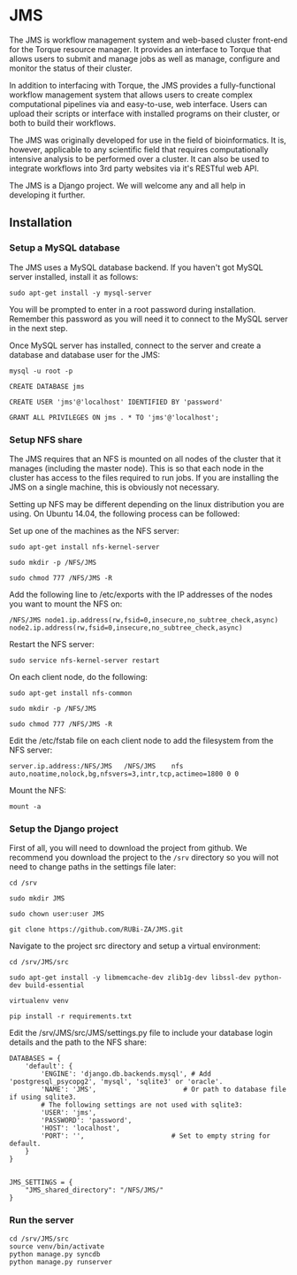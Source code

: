 JMS
===
The JMS is  workflow management system and web-based cluster front-end for the Torque resource manager. It provides an interface to Torque that allows users to submit and manage jobs as well as manage, configure and monitor the status of their cluster.

In addition to interfacing with Torque, the JMS provides a fully-functional workflow management system that allows users to create complex computational pipelines via and easy-to-use, web interface. Users can upload their scripts or interface with installed programs on their cluster, or both to build their workflows.

The JMS was originally developed for use in the field of bioinformatics. It is, however, applicable to any scientific field that requires computationally intensive analysis to be performed over a cluster. It can also be used to integrate workflows into 3rd party websites via it's RESTful web API.

The JMS is a Django project. We will welcome any and all help in developing it further.

Installation
---

### Setup a MySQL database

The JMS uses a MySQL database backend. If you haven't got MySQL server installed, install it as follows:

  `sudo apt-get install -y mysql-server`

You will be prompted to enter in a root password during installation. Remember this password as you will need it to connect to the MySQL server in the next step. 

Once MySQL server has installed, connect to the server and create a database and database user for the JMS:

  `mysql -u root -p`
  
  `CREATE DATABASE jms`
  
  `CREATE USER 'jms'@'localhost' IDENTIFIED BY 'password'`
  
  `GRANT ALL PRIVILEGES ON jms . * TO 'jms'@'localhost';`
  
### Setup NFS share

The JMS requires that an NFS is mounted on all nodes of the cluster that it manages (including the master node). This is so that each node in the cluster has access to the files required to run jobs. If you are installing the JMS on a single machine, this is obviously not necessary.

Setting up NFS may be different depending on the linux distribution you are using. On Ubuntu 14.04, the following process can be followed:

Set up one of the machines as the NFS server:

  `sudo apt-get install nfs-kernel-server`

  `sudo mkdir -p /NFS/JMS`
  
  `sudo chmod 777 /NFS/JMS -R`
 
Add the following line to /etc/exports with the IP addresses of the nodes you want to mount the NFS on:

  `/NFS/JMS node1.ip.address(rw,fsid=0,insecure,no_subtree_check,async) node2.ip.address(rw,fsid=0,insecure,no_subtree_check,async)`
  
Restart the NFS server:
  
  `sudo service nfs-kernel-server restart`
  
On each client node, do the following:

  `sudo apt-get install nfs-common`
  
  `sudo mkdir -p /NFS/JMS`
  
  `sudo chmod 777 /NFS/JMS -R`
  
Edit the /etc/fstab file on each client node to add the filesystem from the NFS server:

  `server.ip.address:/NFS/JMS	/NFS/JMS	nfs auto,noatime,nolock,bg,nfsvers=3,intr,tcp,actimeo=1800 0 0`
  
Mount the NFS:

  `mount -a`

### Setup the Django project

First of all, you will need to download the project from github. We recommend you download the project to the `/srv` directory so you will not need to change paths in the settings file later:

  `cd /srv`
  
  `sudo mkdir JMS`
  
  `sudo chown user:user JMS`

  `git clone https://github.com/RUBi-ZA/JMS.git`

Navigate to the project src directory and setup a virtual environment:

  `cd /srv/JMS/src`
  
  `sudo apt-get install -y libmemcache-dev zlib1g-dev libssl-dev python-dev build-essential`
  
  `virtualenv venv`

  `pip install -r requirements.txt`

Edit the /srv/JMS/src/JMS/settings.py file to include your database login details and the path to the NFS share:

```
DATABASES = {
    'default': {
        'ENGINE': 'django.db.backends.mysql', # Add 'postgresql_psycopg2', 'mysql', 'sqlite3' or 'oracle'.
        'NAME': 'JMS',                      # Or path to database file if using sqlite3.
        # The following settings are not used with sqlite3:
        'USER': 'jms',
        'PASSWORD': 'password',
        'HOST': 'localhost', 
        'PORT': '',                      # Set to empty string for default.
    }
}


JMS_SETTINGS = {
    "JMS_shared_directory": "/NFS/JMS/"
}
```

### Run the server
```
cd /srv/JMS/src
source venv/bin/activate
python manage.py syncdb
python manage.py runserver
```
